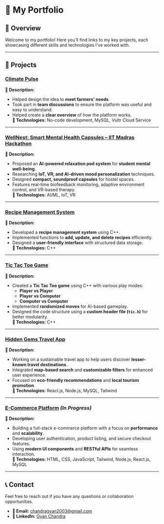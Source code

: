 # 💼 My Portfolio  

## 📌 Overview  
Welcome to my portfolio! Here you'll find links to my key projects, each showcasing different skills and technologies I've worked with.  

---

## 🚀 Projects  

### [Climate Pulse](https://github.com/krtannu/ClimatePulse.git)  
**📝 Description:**  
- Helped design the idea to **meet farmers' needs**.  
- Took part in **team discussions** to ensure the platform was useful and easy to understand.  
- Helped create a **clear overview** of how the platform works.  
**🔧 Technologies:** No-code development, MySQL, Vultr Cloud Service  

---

### [WellNest: Smart Mental Health Capsules – IIT Madras Hackathon](https://github.com/IIITGYANIIIT/WellNest-Smart-Mental-Health-Capsules)  
**📝 Description:**  
- Proposed an **AI-powered relaxation pod system** for **student mental well-being**.  
- Researching **IoT, VR, and AI-driven mood personalization** techniques.  
- Designed **compact, soundproof capsules** for hostel spaces.  
- Features real-time biofeedback monitoring, adaptive environment control, and VR-based therapy.  
**🔧 Technologies:** AI/ML, IoT, VR  

---

### [Recipe Management System](https://github.com/IIITGYANIIIT/Recipe-Management-System)  
**📝 Description:**  
- Developed a **recipe management system** using C++.  
- Implemented functions to **add, update, and delete recipes** efficiently.  
- Designed a **user-friendly interface** with structured data storage.  
**🔧 Technologies:** C++  

---

### [Tic Tac Toe Game](https://github.com/IIITGYANIIIT/Tic-tac-Toe-game)  
**📝 Description:**  
- Created a **Tic Tac Toe game** using C++ with various play modes:  
   - **Player vs Player**  
   - **Player vs Computer**  
   - **Computer vs Computer**  
- Implemented **randomized moves** for AI-based gameplay.  
- Designed the code structure using a **custom header file (`tic.h`)** for better modularity.  
**🔧 Technologies:** C++  

---

### [Hidden Gems Travel App](https://github.com/IIITGYANIIIT/Hidden-Gems-Travel-App)  
**📝 Description:**  
- Working on a sustainable travel app to help users discover **lesser-known travel destinations**.  
- Integrated **map-based search** and **customizable filters** for enhanced user experience.  
- Focused on **eco-friendly recommendations** and **local tourism promotion**.  
**🔧 Technologies:** React.js, Node.js, MySQL, Tailwind  

---

### [E-Commerce Platform](https://github.com/IIITGYANIIIT/E-Commerce-Platform) *(In Progress)*  
**📝 Description:**  
- Building a full-stack e-commerce platform with a focus on **performance** and **scalability**.  
- Developing user authentication, product listing, and secure checkout features.  
- Using **modern UI components** and **RESTful APIs** for seamless interaction.  
**🔧 Technologies:** HTML, CSS, JavaScript, Tailwind, Node.js, React.js, MySQL  

---

## 📞 Contact  
Feel free to reach out if you have any questions or collaboration opportunities.  

- **📧 Email:** [chandragyan2003@gmail.com](mailto:chandragyan2003@gmail.com)  
- **🔗 LinkedIn:** [Gyan Chandra](https://www.linkedin.com/in/gyanchandra29102003)  
